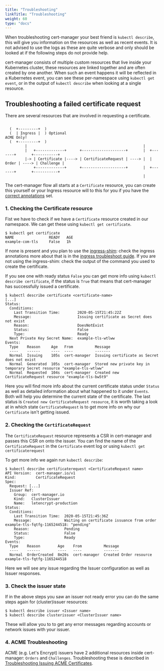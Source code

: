 ```yaml
---
title: "Troubleshooting"
linkTitle: "Troubleshooting"
weight: 60
type: "docs"
---
```


When troubleshooting cert-manager your best friend is `kubectl describe`, this will give you information on the resources as well as recent events. It is not advised to use the logs as these are quite verbose and only should be looked at if the following steps do not provide help.

cert-manager consists of multiple custom resources that live inside your Kubernetes cluster, these resources are linked together and are often created by one another. When such an event happens it will be reflected in a Kubernetes event, you can see these per-namespace using `kubectl get event`, or in the output of `kubectl describe` when looking at a single resource.

## Troubleshooting a failed certificate request

There are several resources that are involved in requesting a certificate.

```

  (  +---------+  )
  (  | Ingress |  ) Optional                                              ACME Only!
  (  +---------+  )
         |                                                     |
         |   +-------------+      +--------------------+       |  +-------+       +-----------+
         |-> | Certificate |----> | CertificateRequest | ----> |  | Order | ----> | Challenge | 
             +-------------+      +--------------------+       |  +-------+       +-----------+
                                                               |
```

The cert-manager flow all starts at a `Certificate` resource, you can create this yourself or your Ingress resource will to this for you if you have the [correct annotations](../../usage/ingress/) set. 

### 1. Checking the Certificate resource
Fist we have to check if we have a `Certificate` resource created in our namespace. We can get these using `kubectl get certificate`.
```console
$ kubectl get certificate
NAME                READY   AGE
example-com-tls     False   1h
```

If none is present and you plan to use the [ingress-shim](../../usage/ingress/): check the ingress annotations more about that is in the [ingress troubleshoot guide](../../usage/ingress/#troubleshooting).
If you are not using the ingress-shim: check the output of the command you used to create the certificate.

If you see one with ready status `False` you can get more info using `kubectl describe certificate`, if the status is `True` that means that cert-manager has successfully issued a certificate.
```console
$ kubectl describe certificate <certificate-name>
[...]
Status:
  Conditions:
    Last Transition Time:        2020-05-15T21:45:22Z
    Message:                     Issuing certificate as Secret does not exist
    Reason:                      DoesNotExist
    Status:                      False
    Type:                        Ready
  Next Private Key Secret Name:  example-tls-wtlww
Events:
  Type    Reason     Age   From          Message
  ----    ------     ----  ----          -------
  Normal  Issuing    105s  cert-manager  Issuing certificate as Secret does not exist
  Normal  Generated  105s  cert-manager  Stored new private key in temporary Secret resource "example-tls-wtlww"
  Normal  Requested  104s  cert-manager  Created new CertificateRequest resource "example-tls-bw5t9"
```

Here you will find more info about the current certificate status under `Status` as well as detailed information about what happened to it under `Events`. Both will help you determine the current state of the certificate.
The last status is `Created new CertificateRequest resource`, it is worth taking a look at in which state `CertificateRequest` is to get more info on why our `Certificate` isn't getting issued.

### 2. Checking the `CertificateRequest`
The `CertificateRequest` resource represents a CSR in cert-manager and passes this CSR on onto the issuer.
You can find the name of the `CertificateRequest` in the `Certificate` event log or using `kubectl get certificaterequest`

To get more info we again run `kubectl describe`:
```console
$ kubectl describe certificaterequest <CertificateRequest name>
API Version:  cert-manager.io/v1
Kind:         CertificateRequest
Spec:
  Request: [...]
  Issuer Ref:
    Group:  cert-manager.io
    Kind:   ClusterIssuer
    Name:   letencrypt-production
Status:
  Conditions:
    Last Transition Time:  2020-05-15T21:45:36Z
    Message:               Waiting on certificate issuance from order example-tls-fqtfg-1165244518: "pending"
    Reason:                Pending
    Status:                False
    Type:                  Ready
Events:
  Type    Reason        Age    From          Message
  ----    ------        ----   ----          -------
  Normal  OrderCreated  8m20s  cert-manager  Created Order resource example-tls-fqtfg-1165244518
```

Here we will see any issue regarding the Issuer configuration as well as Issuer responses. 

### 3. Check the issuer state
If in the above steps you saw an issuer not ready error you can do the same steps again for (cluster)issuer resources:
```console
$ kubectl describe issuer <Issuer name>
$ kubectl describe clusterissuer <ClusterIssuer name>
```

These will allow you to to get any error messages regarding accounts or network issues with your issuer.

### 4. ACME Troubleshooting
ACME (e.g. Let's Encrypt) issuers have 2 additional resources inside cert-manager: `Orders` and `Challenges`.
Troubleshooting these is described in [Troubleshooting Issuing ACME Certificates](../acme/).
